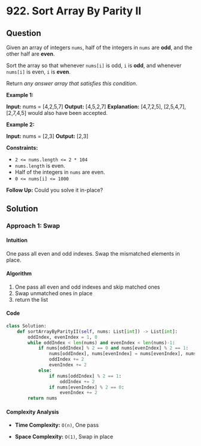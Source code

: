 
# 922. Sort Array By Parity II

## Question

Given an array of integers  `nums`, half of the integers in  `nums`  are  **odd**, and the other half are  **even**.

Sort the array so that whenever  `nums[i]`  is odd,  `i`  is  **odd**, and whenever  `nums[i]`  is even,  `i`  is  **even**.

Return  _any answer array that satisfies this condition_.

**Example 1:**

**Input:** nums = [4,2,5,7]
**Output:** [4,5,2,7]
**Explanation:** [4,7,2,5], [2,5,4,7], [2,7,4,5] would also have been accepted.

**Example 2:**

**Input:** nums = [2,3]
**Output:** [2,3]

**Constraints:**

- `2 <= nums.length <= 2 * 104`
- `nums.length`  is even.
- Half of the integers in  `nums`  are even.
- `0 <= nums[i] <= 1000`

**Follow Up:**  Could you solve it in-place?

## Solution

### Approach 1: Swap

#### Intuition

One pass all even and odd indexes. Swap the mismatched elements in place.

#### Algorithm

1. One pass all even and odd indexes and skip matched ones
2. Swap unmatched ones in place
3. return the list

#### Code

```python
class Solution:
    def sortArrayByParityII(self, nums: List[int]) -> List[int]:
        oddIndex, evenIndex = 1, 0
        while oddIndex < len(nums) and evenIndex < len(nums)-1:
            if nums[oddIndex] % 2 == 0 and nums[evenIndex] % 2 == 1:
                nums[oddIndex], nums[evenIndex] = nums[evenIndex], nums[oddIndex]
                oddIndex += 2
                evenIndex += 2
            else:
                if nums[oddIndex] % 2 == 1:
                    oddIndex += 2
                if nums[evenIndex] % 2 == 0:
                    evenIndex += 2
        return nums
```

#### Complexity Analysis

- **Time Complexity:**  `O(n)`,  One pass

- **Space Complexity:**  `O(1)`, Swap in place

